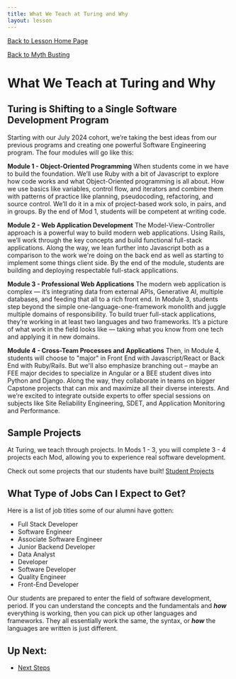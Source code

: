 ```yaml
---
title: What We Teach at Turing and Why
layout: lesson
---
```


<a href="../">Back to Lesson Home Page</a>

[Back to Myth Busting](../myth-busting)

# What We Teach at Turing and Why

## Turing is Shifting to a Single Software Development Program
Starting with our July 2024 cohort, we’re taking the best ideas from our previous programs and creating one powerful Software Engineering program. The four modules will go like this:

**Module 1 - Object-Oriented Programming**
When students come in we have to build the foundation. We’ll use Ruby with a bit of Javascript to explore how code works and what Object-Oriented programming is all about. How we use basics like variables, control flow, and iterators and combine them with patterns of practice like planning, pseudocoding, refactoring, and source control. We’ll do it in a mix of project-based work solo, in pairs, and in groups. By the end of Mod 1, students will be competent at writing code.

**Module 2 - Web Application Development**
The Model-View-Controller approach is a powerful way to build modern web applications. Using Rails, we’ll work through the key concepts and build functional full-stack applications. Along the way, we lean further into Javascript both as a comparison to the work we're doing on the back end as well as starting to implement some things client side. By the end of the module, students are building and deploying respectable full-stack applications.

**Module 3 - Professional Web Applications**
The modern web application is complex — it’s integrating data from external APIs, Generative AI, multiple databases, and feeding that all to a rich front end. In Module 3, students step beyond the simple one-language-one-framework monolith and juggle multiple domains of responsibility. To build truer full-stack applications, they’re working in at least two languages and two frameworks. It’s a picture of what work in the field looks like — taking what you know from one tech and applying it in new domains.

**Module 4 - Cross-Team Processes and Applications**
Then, in Module 4, students will choose to "major" in Front End with Javascript/React or Back End with Ruby/Rails. But we'll also emphasize branching out – maybe an FEE major decides to specialize in Angular or a BEE student dives into Python and Django. Along the way, they collaborate in teams on bigger Capstone projects that can mix and maximize all their diverse interests. And we’re excited to integrate outside experts to offer special sessions on subjects like Site Reliability Engineering, SDET, and Application Monitoring and Performance.

## Sample Projects

At Turing, we teach through projects. In Mods 1 - 3, you will complete 3 - 4 projects each Mod, allowing you to experience real software development.

Check out some projects that our students have built!
[Student Projects](https://try.turing.edu/what-students-learn/)

## What Type of Jobs Can I Expect to Get?

Here is a list of job titles some of our alumni have gotten:

- Full Stack Developer
- Software Engineer
- Associate Software Engineer
- Junior Backend Developer
- Data Analyst
- Developer
- Software Developer
- Quality Engineer
- Front-End Developer

Our students are prepared to enter the field of software development, period. If you can understand the concepts and the fundamentals and ***how*** everything is working, then you can pick up other languages and frameworks. They all essentially work the same, the syntax, or ***how*** the languages are written is just different. 


## Up Next:
- [Next Steps](../next-steps)